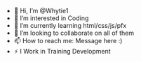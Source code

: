 - 👋 Hi, I’m @Whytie1
- 👀 I’m interested in Coding
- 🌱 I’m currently learning html/css/js/pfx
- 💞️ I’m looking to collaborate on all of them
- 📫 How to reach me: Message here :)
- ⚡ I Work in Training Development

<!---
Whytie1/Whytie1 is a ✨ special ✨ repository because its `README.md` (this file) appears on your GitHub profile.
You can click the Preview link to take a look at your changes.
--->
